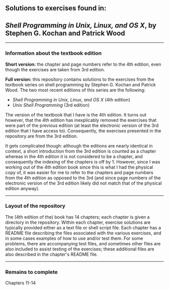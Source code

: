 
## Solutions to exercises found in: ##
## _Shell Programming in Unix, Linux, and OS X_, by Stephen G. Kochan and Patrick Wood ##

----

### Information about the textbook edition ##

**Short version:** the chapter and page numbers refer to the 4th edition, even
though the exercises are taken from 3rd edition.

**Full version:** this repository contains solutions to the exercises from the
textbook series on shell programming by Stephen G. Kochan and Patrick Wood.  The
two most recent editions of this series are the following:

  * _Shell Programming in Unix, Linux, and OS X_ (4th edition)
  * _Unix Shell Programming_ (3rd edition)

The version of the textbook that I have is the 4th edition.  It turns out
however, that the 4th edition has inexplicably removed the exercises that were
part of the previous edition (at least the electronic version of the 3rd edition
that I have access to).  Consequently, the exercises presented in the repository
are from the 3rd edition.

It gets complicated though: although the editions are nearly identical in
context, a short introduction from the 3rd edition is counted as a chapter
whereas in the 4th edition it is not considered to be a chapter, and
consequently the indexing of the chapters is off by 1.  However, since I was
working out of the 4th edition book since this is what I had the physical copy
of, it was easier for me to refer to the chapters and page numbers from the 4th
edition as opposed to the 3rd (and since page numbers of the electronic version
of the 3rd edition likely did not match that of the physical edition anyway).

----

### Layout of the repository ###

The (4th edition of the) book has 14 chapters; each chapter is given a directory
in the repository.  Within each chapter, exercise solutions are typically
provided either as a text file or shell script file.  Each chapter has a README
file describing the files associated with the various exercises, and in some
cases examples of how to use and/or test them.  For some problems, there are
accompanying test files, and sometimes other files are also included to assist
testing of the exercises; these additional files are also described in the
chapter's README file.

----

### Remains to complete ###

Chapters 11-14
